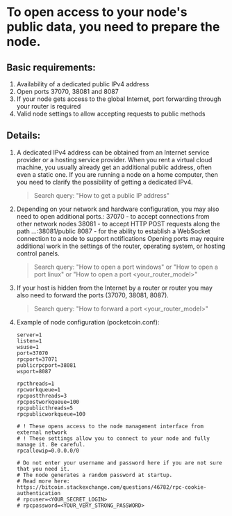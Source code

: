 # To open access to your node's public data, you need to prepare the node.
## Basic requirements:
1. Availability of a dedicated public IPv4 address
2. Open ports 37070, 38081 and 8087
3. If your node gets access to the global Internet, port forwarding through your router is required
4. Valid node settings to allow accepting requests to public methods

## Details:

1.  A dedicated IPv4 address can be obtained from an Internet service provider or a hosting service provider.
    When you rent a virtual cloud machine, you usually already get an additional public address, often even a static one.
    If you are running a node on a home computer, then you need to clarify the possibility of getting a dedicated IPv4.
    > Search query: "How to get a public IP address"

2.  Depending on your network and hardware configuration, you may also need to open additional ports.:
    37070 - to accept connections from other network nodes
    38081 - to accept HTTP POST requests along the path *.*.*.*:38081/public
    8087  - for the ability to establish a WebSocket connection to a node to support notifications
    Opening ports may require additional work in the settings of the router, operating system, or hosting control panels.
    > Search query: "How to open a port windows" or "How to open a port linux" or "How to open a port <your_router_model>"

3.  If your host is hidden from the Internet by a router or router you may also need to forward the ports
    (37070, 38081, 8087).
    > Search query: "How to forward a port <your_router_model>"

4.  Example of node configuration (pocketcoin.conf):
    ```
    server=1
    listen=1
    wsuse=1
    port=37070
    rpcport=37071
    publicrpcport=38081
    wsport=8087
    
    rpcthreads=1
    rpcworkqueue=1    
    rpcpostthreads=3
    rpcpostworkqueue=100
    rpcpublicthreads=5
    rpcpublicworkqueue=100
    
    # ! These opens access to the node management interface from external network
    # ! These settings allow you to connect to your node and fully manage it. Be careful.
    rpcallowip=0.0.0.0/0
    
    # Do not enter your username and password here if you are not sure that you need it.
    # The node generates a random password at startup.
    # Read more here: https://bitcoin.stackexchange.com/questions/46782/rpc-cookie-authentication
    # rpcuser=<YOUR_SECRET_LOGIN>
    # rpcpassword=<YOUR_VERY_STRONG_PASSWORD>
    ```

